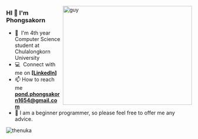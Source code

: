 
 <img align="right" height="270px" alt="guy" width="350" src="https://i.pinimg.com/originals/e4/26/70/e426702edf874b181aced1e2fa5c6cde.gif" /> </a>
 
### HI 👋 I'm Phongsakorn


- 🌱 &nbsp;I'm 4th year Computer Science student at Chulalongkorn University 
- :computer: &nbsp;Connect with me on **[[LinkedIn](https://www.linkedin.com/in/phongsakorn-phimphongphaisan-711893326/)]**
- 📫 How to reach me **pond.phongsakorn1654@gmail.com**
- 📝 I am a beginner programmer, so please feel free to offer me any advice.
  





 
<p>
 <img align="left" src="https://github-readme-stats.vercel.app/api/top-langs?username=Phongsakorn0&langs_count=10&show_icons=true&locale=en&layout=compact&theme=chartreuse-dark&exclude_repo" alt="thenuka" />
</p>

<br><br><br><br><br><br><br><br>


<!---
Phongsakorn0/Phongsakorn0 is a ✨ special ✨ repository because its `README.md` (this file) appears on your GitHub profile.
You can click the Preview link to take a look at your changes.
--->
